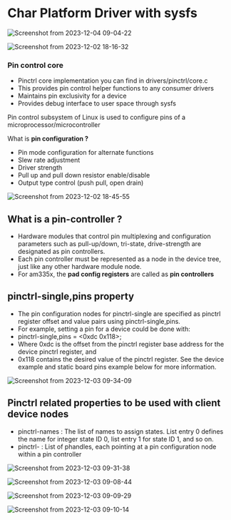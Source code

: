 # Char Platform Driver with sysfs

![Screenshot from 2023-12-04 09-04-22](https://github.com/PranabNandy/BeagleBone-Black-Platform-Bring-Up/assets/34576104/e7dd35e1-2f15-4334-9d5d-80eecad4fde1)


![Screenshot from 2023-12-02 18-16-32](https://github.com/PranabNandy/BeagleBone-Black-Platform-Bring-Up/assets/34576104/ab625f95-8f45-4f33-a756-7362f319f6d6)



### Pin control core
- Pinctrl core implementation you can find in drivers/pinctrl/core.c
- This provides pin control helper functions to any consumer drivers
- Maintains pin exclusivity for a device
- Provides debug interface to user space through sysfs

Pin control subsystem of Linux is used to configure pins of a
microprocessor/microcontroller

 What is **pin configuration ?**

- Pin mode configuration for alternate functions
- Slew rate adjustment
- Driver strength
- Pull up and pull down resistor enable/disable
- Output type control (push pull, open drain)

![Screenshot from 2023-12-02 18-45-55](https://github.com/PranabNandy/BeagleBone-Black-Platform-Bring-Up/assets/34576104/5559ba6f-665e-4d54-8b9c-59da8b80cbcc)


## What is a pin-controller ?
- Hardware modules that control pin multiplexing and configuration
parameters such as pull-up/down, tri-state, drive-strength are
designated as pin controllers.
- Each pin controller must be represented as a node in the device tree,
just like any other hardware module node.
- For am335x, the **pad config registers** are called as **pin controllers**


## pinctrl-single,pins property
- The pin configuration nodes for pinctrl-single are specified as pinctrl register offset and value pairs using pinctrl-single,pins.
- For example, setting a pin for a device could be done with:
- pinctrl-single,pins = <0xdc 0x118>;
- Where 0xdc is the offset from the pinctrl register base address for the device pinctrl register, and
-  0x118 contains the desired value of the pinctrl register. See the device example and static board pins example below for more information.

![Screenshot from 2023-12-03 09-34-09](https://github.com/PranabNandy/BeagleBone-Black-Platform-Bring-Up/assets/34576104/6b090ba7-ac6f-4563-87a9-f70a30e5dc78)

## Pinctrl related properties to be used with client device nodes

- pinctrl-names : The list of names to assign states. List entry 0 defines the name for integer state ID 0, list entry 1 for state ID 1, and so on.
- pinctrl-<id> : List of phandles, each pointing at a pin configuration node within a pin controller

![Screenshot from 2023-12-03 09-31-38](https://github.com/PranabNandy/BeagleBone-Black-Platform-Bring-Up/assets/34576104/66f64a43-45de-4c47-8298-a9dfc7831d92)

![Screenshot from 2023-12-03 09-08-44](https://github.com/PranabNandy/BeagleBone-Black-Platform-Bring-Up/assets/34576104/485574a3-6fa3-4467-952c-f719f73efdc6)

![Screenshot from 2023-12-03 09-09-29](https://github.com/PranabNandy/BeagleBone-Black-Platform-Bring-Up/assets/34576104/0710bfd0-95c7-4b8d-9126-1c34b41028c4)

![Screenshot from 2023-12-03 09-10-14](https://github.com/PranabNandy/BeagleBone-Black-Platform-Bring-Up/assets/34576104/5b500f9a-0fea-447f-ad97-83dc09832863)
